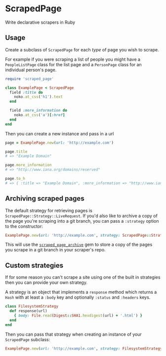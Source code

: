 # ScrapedPage

Write declarative scrapers in Ruby

## Usage

Create a subclass of `ScrapedPage` for each _type_ of page you wish to scrape.

For example if you were scraping a list of people you might have a
`PeopleListPage` class for the list page and a `PersonPage` class for an
individual person's page.

```ruby
require 'scraped_page'

class ExamplePage < ScrapedPage
  field :title do
    noko.at_css('h1').text
  end

  field :more_information do
    noko.at_css('a')[:href]
  end
end
```

Then you can create a new instance and pass in a url

```ruby
page = ExamplePage.new(url: 'http://example.com')

page.title
# => "Example Domain"

page.more_information
# => "http://www.iana.org/domains/reserved"

page.to_h
# => { :title => "Example Domain", :more_information => "http://www.iana.org/domains/reserved" }
```

## Archiving scraped pages

The default strategy for retrieving pages is `ScrapedPage::Strategy::LiveRequest`. If you'd also like to archive a copy of the page you're scraping into a git branch, you can pass a `:strategy` option to the constructor:

```ruby
ExamplePage.new(url: 'http://example.com', strategy: ScrapedPage::Strategy::LiveRequestArchive.new)
```

This will use the [`scraped_page_archive`](https://github.com/everypolitician/scraped_page_archive)
gem to store a copy of the pages you scrape in a git branch in your scraper's repo.

## Custom strategies

If for some reason you can't scrape a site using one of the built in strategies
then you can provide your own strategy.

A strategy is an object that implements a `response` method which returns a
`Hash` with at least a `:body` key and optionally `:status` and `:headers` keys.

```ruby
class FilesystemStrategy
  def response(url)
    { body: File.read(Digest::SHA1.hexdigest(url) + '.html') }
  end
end
```

Then you can pass that strategy when creating an instance of your `ScrapedPage` subclass:

```ruby
ExamplePage.new(url: 'http://example.com', strategy: FilesystemStrategy.new)
```
